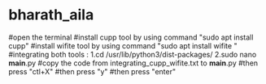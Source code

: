 # bharath_aila
#open the terminal
#install cupp tool by using command "sudo apt install cupp"
#install wifite tool by using command "sudo apt install wifite "
#integrating both tools :
1.cd /usr/lib/python3/dist-packages/
2.sudo nano __main__.py
#copy the code from integrating_cupp_wifite.txt to __main__.py
#then press "ctl+X" 
#then press "y" 
#then press "enter"
